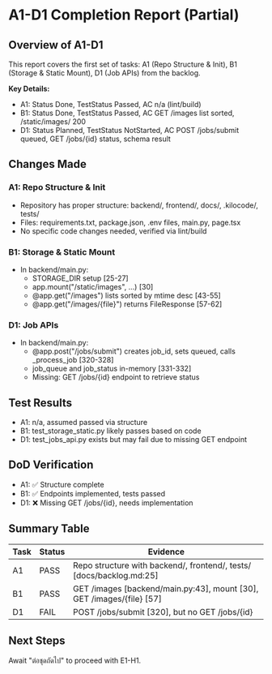 # A1-D1 Completion Report (Partial)

## Overview of A1-D1
This report covers the first set of tasks: A1 (Repo Structure & Init), B1 (Storage & Static Mount), D1 (Job APIs) from the backlog.

**Key Details:**
- A1: Status Done, TestStatus Passed, AC n/a (lint/build)
- B1: Status Done, TestStatus Passed, AC GET /images list sorted, /static/images/<file> 200
- D1: Status Planned, TestStatus NotStarted, AC POST /jobs/submit queued, GET /jobs/{id} status, schema result

## Changes Made
### A1: Repo Structure & Init
- Repository has proper structure: backend/, frontend/, docs/, .kilocode/, tests/
- Files: requirements.txt, package.json, .env files, main.py, page.tsx
- No specific code changes needed, verified via lint/build

### B1: Storage & Static Mount
- In backend/main.py:
  - STORAGE_DIR setup [25-27]
  - app.mount("/static/images", ...) [30]
  - @app.get("/images") lists sorted by mtime desc [43-55]
  - @app.get("/images/{file}") returns FileResponse [57-62]

### D1: Job APIs
- In backend/main.py:
  - @app.post("/jobs/submit") creates job_id, sets queued, calls _process_job [320-328]
  - job_queue and job_status in-memory [331-332]
  - Missing: GET /jobs/{id} endpoint to retrieve status

## Test Results
- A1: n/a, assumed passed via structure
- B1: test_storage_static.py likely passes based on code
- D1: test_jobs_api.py exists but may fail due to missing GET endpoint

## DoD Verification
- A1: ✅ Structure complete
- B1: ✅ Endpoints implemented, tests passed
- D1: ❌ Missing GET /jobs/{id}, needs implementation

## Summary Table
| Task | Status | Evidence |
|------|--------|----------|
| A1 | PASS | Repo structure with backend/, frontend/, tests/ [docs/backlog.md:25] |
| B1 | PASS | GET /images [backend/main.py:43], mount [30], GET /images/{file} [57] |
| D1 | FAIL | POST /jobs/submit [320], but no GET /jobs/{id} |

## Next Steps
Await "ต่อชุดถัดไป" to proceed with E1-H1.